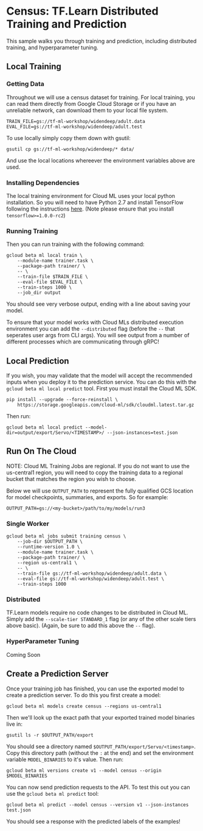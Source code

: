 # Census: TF.Learn Distributed Training and Prediction

This sample walks you through training and prediction, including distributed training, and hyperparameter tuning.

## Local Training

### Getting Data

Throughout we will use a census dataset for training. For local training, you can read them directly from Google Cloud Storage or if you have an unreliable network, can download them to your local file system.

```
TRAIN_FILE=gs://tf-ml-workshop/widendeep/adult.data
EVAL_FILE=gs://tf-ml-workshop/widendeep/adult.test
```

To use locally simply copy them down with gsutil:
```
gsutil cp gs://tf-ml-workshop/widendeep/* data/
```

And use the local locations whereever the environment variables above are used.


### Installing Dependencies

The local training environment for Cloud ML uses your local python installation. So you will need to have Python 2.7 and install TensorFlow following the instructions [here](https://www.tensorflow.org/versions/r1.0/get_started/os_setup). (Note please ensure that you install `tensorflow>=1.0.0-rc2`)

### Running Training

Then you can run training with the following command:

```
gcloud beta ml local train \
    --module-name trainer.task \
    --package-path trainer/ \
    -- \
    --train-file $TRAIN_FILE \
    --eval-file $EVAL_FILE \
    --train-steps 1000 \
    --job_dir output
```

You should see very verbose output, ending with a line about saving your model.

To ensure that your model works with Cloud MLs distributed execution environment you can add the `--distributed` flag (before the `--` that seperates user args from CLI args). You will see output from a number of different processes which are communicating through gRPC!

## Local Prediction

If you wish, you may validate that the model will accept the recommended inputs when you deploy it to the prediction service. You can do this with the `gcloud beta ml local predict` tool. First you must install the Cloud ML SDK.

```
pip install --upgrade --force-reinstall \
    https://storage.googleapis.com/cloud-ml/sdk/cloudml.latest.tar.gz
```

Then run:

```
gcloud beta ml local predict --model-dir=output/export/Servo/<TIMESTAMP>/ --json-instances=test.json
```

## Run On The Cloud

NOTE: Cloud ML Training Jobs are regional. If you do not want to use the us-central1 region, you will need to copy the training data to a regional bucket that matches the region you wish to choose.

Below we will use `OUTPUT_PATH` to represent the fully qualified GCS location for model checkpoints, summaries, and exports. So for example:

```
OUTPUT_PATH=gs://<my-bucket>/path/to/my/models/run3
```

### Single Worker

```
gcloud beta ml jobs submit training census \
    --job-dir $OUTPUT_PATH \
    --runtime-version 1.0 \
    --module-name trainer.task \
    --package-path trainer/ \
    --region us-central1 \
    -- \
    --train-file gs://tf-ml-workshop/widendeep/adult.data \
    --eval-file gs://tf-ml-workshop/widendeep/adult.test \
    --train-steps 1000
```

### Distributed

TF.Learn models require no code changes to be distributed in Cloud ML. Simply add the `--scale-tier STANDARD_1` flag (or any of the other scale tiers above basic). (Again, be sure to add this above the `--` flag).

### HyperParameter Tuning

Coming Soon

## Create a Prediction Server

Once your training job has finished, you can use the exported model to create a prediction server. To do this you first create a model:

```
gcloud beta ml models create census --regions us-central1
```

Then we'll look up the exact path that your exported trained model binaries live in:

```
gsutil ls -r $OUTPUT_PATH/export
```

You should see a directory named `$OUTPUT_PATH/export/Servo/<timestamp>`. Copy this directory path (without the `:` at the end) and set the environment variable `MODEL_BINARIES` to it's value. Then run:


```
gcloud beta ml versions create v1 --model census --origin $MODEL_BINARIES
```

You can now send prediction requests to the API. To test this out you can use the `gcloud beta ml predict` tool:

```
gcloud beta ml predict --model census --version v1 --json-instances test.json
```

You should see a response with the predicted labels of the examples!
